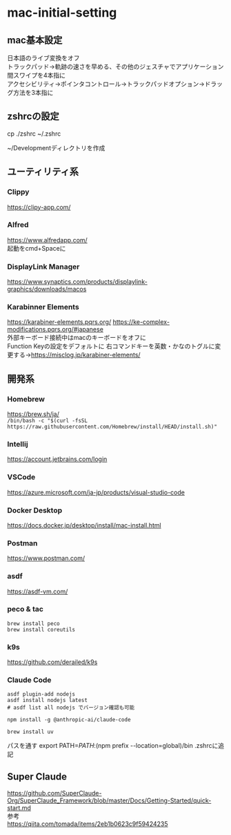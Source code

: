 # mac-initial-setting

## mac基本設定
日本語のライブ変換をオフ  
トラックパッド→軌跡の速さを早める、その他のジェスチャでアプリケーション間スワイプを4本指に  
アクセシビリティ→ポインタコントロール→トラックパッドオプション→ドラッグ方法を3本指に  

## zshrcの設定
cp ./zshrc ~/.zshrc  
  
~/Developmentディレクトリを作成

## ユーティリティ系

### Clippy
https://clipy-app.com/

### Alfred
https://www.alfredapp.com/  
起動をcmd+Spaceに

### DisplayLink Manager
https://www.synaptics.com/products/displaylink-graphics/downloads/macos

### Karabinner Elements
https://karabiner-elements.pqrs.org/
https://ke-complex-modifications.pqrs.org/#japanese  
外部キーボード接続中はmacのキーボードをオフに  
Function Keyの設定をデフォルトに
右コマンドキーを英数・かなのトグルに変更する→https://misclog.jp/karabiner-elements/
## 開発系

### Homebrew
https://brew.sh/ja/  
```/bin/bash -c "$(curl -fsSL https://raw.githubusercontent.com/Homebrew/install/HEAD/install.sh)"```

### Intellij
https://account.jetbrains.com/login

### VSCode
https://azure.microsoft.com/ja-jp/products/visual-studio-code

### Docker Desktop
https://docs.docker.jp/desktop/install/mac-install.html

### Postman
https://www.postman.com/

### asdf
https://asdf-vm.com/

### peco & tac
```shell
brew install peco
brew install coreutils
```

### k9s
https://github.com/derailed/k9s

### Claude Code
```shell
asdf plugin-add nodejs
asdf install nodejs latest
# asdf list all nodejs でバージョン確認も可能

npm install -g @anthropic-ai/claude-code

brew install uv
```
パスを通す
export PATH=$PATH:$(npm prefix --location=global)/bin
.zshrcに追記
## Super Claude
https://github.com/SuperClaude-Org/SuperClaude_Framework/blob/master/Docs/Getting-Started/quick-start.md  
参考  
https://qiita.com/tomada/items/2eb1b0623c9f59424235